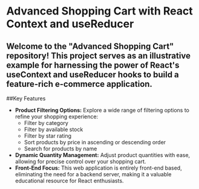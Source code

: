 # Advanced Shopping Cart with React Context and useReducer

## Welcome to the "Advanced Shopping Cart" repository! This project serves as an illustrative example for harnessing the power of React's useContext and useReducer hooks to build a feature-rich e-commerce application.

##Key Features

<ul>
  <li><b>Product Filtering Options:</b> Explore a wide range of filtering options to refine your shopping experience:
    <ul>
      <li>Filter by category</li>
      <li>Filter by available stock</li>
      <li>Filter by star rating</li>
      <li>Sort products by price in ascending or descending order</li>
      <li>Search for products by name</li>
    </ul>
  </li>
  <li><b>Dynamic Quantity Management:</b> Adjust product quantities with ease, allowing for precise control over your shopping cart.</li>
  <li><b>Front-End Focus:</b> This web application is entirely front-end based, eliminating the need for a backend server, making it a valuable educational resource for React enthusiasts.</li>
</ul>

